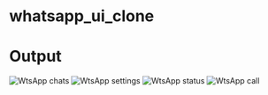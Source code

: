 # whatsapp_ui_clone

# Output
![WtsApp chats](https://github.com/Deviletha/whatsapp_ui_clone/assets/118511923/335a566f-8bff-4dc1-a231-42287c9a5943)
![WtsApp settings](https://github.com/Deviletha/whatsapp_ui_clone/assets/118511923/7f918cbc-6e43-4e8b-bddf-435ca67d1cbf)
![WtsApp status](https://github.com/Deviletha/whatsapp_ui_clone/assets/118511923/8352a874-5a88-4a5e-80d2-4f440255a47d)
![WtsApp call](https://github.com/Deviletha/whatsapp_ui_clone/assets/118511923/f2d85fcb-f678-4d6f-8a38-99300367e98a)
